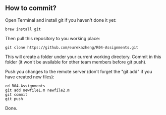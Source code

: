 ## How to commit?

Open Terminal and install git if you haven't done it yet:

```
brew install git
```

Then pull this repository to you working place:

```
git clone https://github.com/eurekazheng/R04-Assignments.git
```

This will create a folder under your current working directory. Commit in this folder (it won't be available for other team members before git push).

Push you changes to the remote server (don't forget the "git add" if you have created new files):
```
cd R04-Assignments
git add newfile1.m newfile2.m
git commit
git push
```

Done.